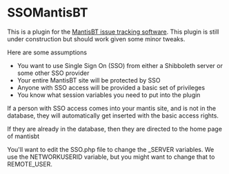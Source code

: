 # SSOMantisBT
<p>This is a plugin for the <a
href="https://www.mantisbt.org/">MantisBT issue tracking software</a>.
This plugin is still under construction but should work given some
minor tweaks.</p>
<p>Here are some assumptions</p>
<ul>
<li>You want to use Single Sign On (SSO) from either a Shibboleth
server or some other SSO provider</li>
<li>Your entire MantisBT site will be protected by SSO</li>
<li>Anyone with SSO access will be provided a basic set of
privileges</li>
<li>You know what session variables you need to put into the plugin</li>
</ul>
<p>If a person with SSO access comes into your mantis site, and is not
in the database, they will automatically get inserted with the basic
access rights.</p>
<p>If they are already in the database, then they are directed to the
home page of mantisbt</p>
<p>You'll want to edit the SSO.php file to change the _SERVER
variables. We use the NETWORKUSERID variable, but you might want to
change that to REMOTE_USER.</p>
